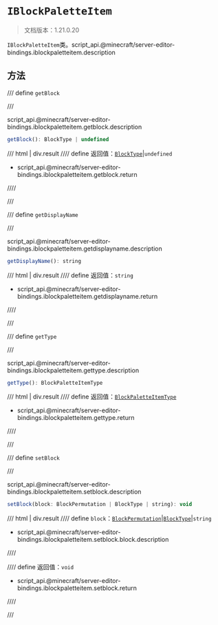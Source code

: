 # `IBlockPaletteItem`

> 文档版本：1.21.0.20

`IBlockPaletteItem`类。script_api.@minecraft/server-editor-bindings.iblockpaletteitem.description

## 方法

/// define
`getBlock`


///

script_api.@minecraft/server-editor-bindings.iblockpaletteitem.getblock.description

```js
getBlock(): BlockType | undefined
```

/// html | div.result
//// define
返回值：[`BlockType`](../../server/beta/blocktype.md)|`undefined`

- script_api.@minecraft/server-editor-bindings.iblockpaletteitem.getblock.return


////

///


/// define
`getDisplayName`


///

script_api.@minecraft/server-editor-bindings.iblockpaletteitem.getdisplayname.description

```js
getDisplayName(): string
```

/// html | div.result
//// define
返回值：`string`

- script_api.@minecraft/server-editor-bindings.iblockpaletteitem.getdisplayname.return


////

///


/// define
`getType`


///

script_api.@minecraft/server-editor-bindings.iblockpaletteitem.gettype.description

```js
getType(): BlockPaletteItemType
```

/// html | div.result
//// define
返回值：[`BlockPaletteItemType`](./blockpaletteitemtype.md)

- script_api.@minecraft/server-editor-bindings.iblockpaletteitem.gettype.return


////

///


/// define
`setBlock`


///

script_api.@minecraft/server-editor-bindings.iblockpaletteitem.setblock.description

```js
setBlock(block: BlockPermutation | BlockType | string): void
```

/// html | div.result
//// define
`block`：[`BlockPermutation`](../../server/beta/blockpermutation.md)|[`BlockType`](../../server/beta/blocktype.md)|`string`

- script_api.@minecraft/server-editor-bindings.iblockpaletteitem.setblock.block.description


////

//// define
返回值：`void`

- script_api.@minecraft/server-editor-bindings.iblockpaletteitem.setblock.return


////

///

